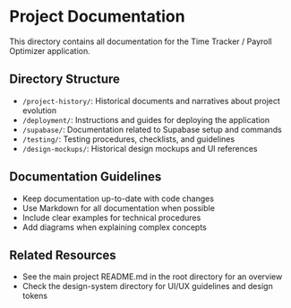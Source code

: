 # Project Documentation

This directory contains all documentation for the Time Tracker / Payroll Optimizer application.

## Directory Structure

- `/project-history/`: Historical documents and narratives about project evolution
- `/deployment/`: Instructions and guides for deploying the application
- `/supabase/`: Documentation related to Supabase setup and commands
- `/testing/`: Testing procedures, checklists, and guidelines
- `/design-mockups/`: Historical design mockups and UI references

## Documentation Guidelines

- Keep documentation up-to-date with code changes
- Use Markdown for all documentation when possible
- Include clear examples for technical procedures
- Add diagrams when explaining complex concepts

## Related Resources

- See the main project README.md in the root directory for an overview
- Check the design-system directory for UI/UX guidelines and design tokens 